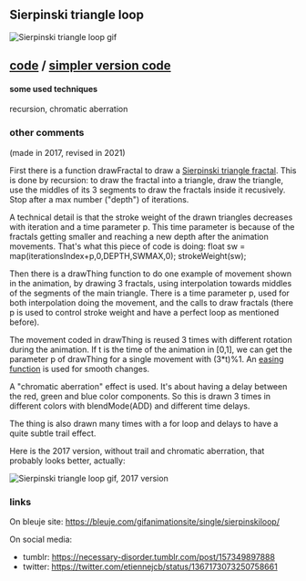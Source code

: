 ## Sierpinski triangle loop

![Sierpinski triangle loop gif](https://bleuje.com/gifset/other/sierpinskiloop.gif)

## [code](https://github.com/Bleuje/processing-animations-code/blob/main/code/sierpinskiloop/sierpinskiloop.pde) / [simpler version code](https://github.com/Bleuje/processing-animations-code/blob/main/code/sierpinskiloop_simple/sierpinskiloop_simple.pde)

#### some used techniques

recursion, chromatic aberration

### other comments

(made in 2017, revised in 2021)

First there is a function drawFractal to draw a [Sierpinski triangle fractal](https://en.wikipedia.org/wiki/Sierpi%C5%84ski_triangle). This is done by recursion: to draw the fractal into a triangle, draw the triangle, use the middles of its 3 segments to draw the fractals inside it recusively. Stop after a max number ("depth") of iterations.

A technical detail is that the stroke weight of the drawn triangles decreases with iteration and a time parameter p. This time parameter is because of the fractals getting smaller and reaching a new depth after the animation movements. That's what this piece of code is doing: float sw = map(iterationsIndex+p,0,DEPTH,SWMAX,0); strokeWeight(sw); 

Then there is a drawThing function to do one example of movement shown in the animation, by drawing 3 fractals, using interpolation towards middles of the segments of the main triangle. There is a time parameter p, used for both interpolation doing the movement, and the calls to draw fractals (there p is used to control stroke weight and have a perfect loop as mentioned before).

The movement coded in drawThing is reused 3 times with different rotation during the animation. If t is the time of the animation in [0,1], we can get the parameter p of drawThing for a single movement with (3\*t)%1. An [easing function](https://patakk.tumblr.com/post/88602945835/heres-a-simple-function-you-can-use-for-easing) is used for smooth changes.

A "chromatic aberration" effect is used. It's about having a delay between the red, green and blue color components. So this is drawn 3 times in different colors with blendMode(ADD) and different time delays.

The thing is also drawn many times with a for loop and delays to have a quite subtle trail effect.



Here is the 2017 version, without trail and chromatic aberration, that probably looks better, actually:

![Sierpinski triangle loop gif, 2017 version](https://bleuje.com/gifset/2017/2017_7_pinnedsierpinski.gif)

### links

On bleuje site: https://bleuje.com/gifanimationsite/single/sierpinskiloop/

On social media:
 - tumblr: https://necessary-disorder.tumblr.com/post/157349897888
 - twitter: https://twitter.com/etiennejcb/status/1367173073250758661
